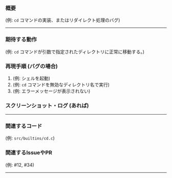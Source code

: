 ### 概要
<!-- 実装したい機能、または修正したいバグの簡単な説明を記載してください。 -->
(例: `cd` コマンドの実装、またはリダイレクト処理のバグ)

---

### 期待する動作
<!-- 実装または修正後に期待される動作を記載してください。 -->
(例: `cd` コマンドが引数で指定されたディレクトリに正常に移動する。)

### 再現手順 (バグの場合)
1. (例: シェルを起動)
2. (例: `cd` コマンドを無効なディレクトリ名で実行)
3. (例: エラーメッセージが表示されない)

### スクリーンショット・ログ (あれば)
<!-- バグの場合、スクリーンショットやエラーログがあれば添付してください。 -->

---

### 関連するコード
<!-- 修正や実装に関連するコードやファイルのリンクを記載してください。 -->
(例: `src/builtins/cd.c`)

### 関連するIssueやPR
<!-- 関連するIssueやPull Requestがあれば、番号を記載してください。 -->
(例: #12, #34)

---